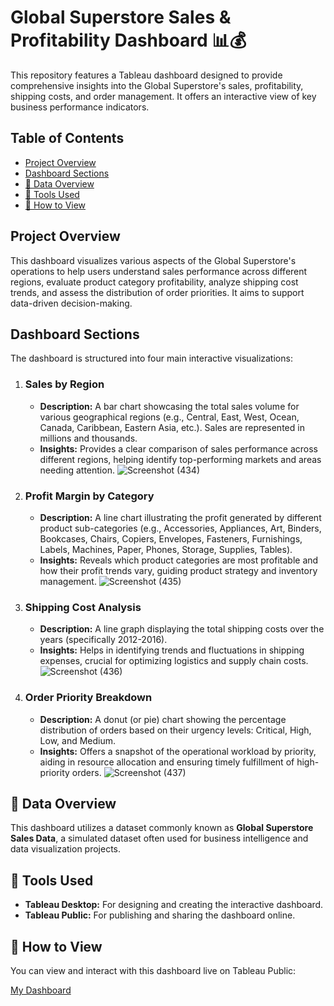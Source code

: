 # Global Superstore Sales & Profitability Dashboard 📊💰

This repository features a Tableau dashboard designed to provide comprehensive insights into the Global Superstore's sales, profitability, shipping costs, and order management. It offers an interactive view of key business performance indicators.

## Table of Contents

- [Project Overview](#project-overview)
- [Dashboard Sections](#dashboard-sections)
- [📁 Data Overview](#data-overview)
- [📌 Tools Used](#tools-used)
- [🔗 How to View](#how-to-view)


## Project Overview

This dashboard visualizes various aspects of the Global Superstore's operations to help users understand sales performance across different regions, evaluate product category profitability, analyze shipping cost trends, and assess the distribution of order priorities. It aims to support data-driven decision-making.

## Dashboard Sections

The dashboard is structured into four main interactive visualizations:

1.  ### **Sales by Region**
    * **Description:** A bar chart showcasing the total sales volume for various geographical regions (e.g., Central, East, West, Ocean, Canada, Caribbean, Eastern Asia, etc.). Sales are represented in millions and thousands.
    * **Insights:** Provides a clear comparison of sales performance across different regions, helping identify top-performing markets and areas needing attention.
![Screenshot (434)](https://github.com/user-attachments/assets/00f227fe-569e-4136-842b-80ba8a83f943)

2.  ### **Profit Margin by Category**
    * **Description:** A line chart illustrating the profit generated by different product sub-categories (e.g., Accessories, Appliances, Art, Binders, Bookcases, Chairs, Copiers, Envelopes, Fasteners, Furnishings, Labels, Machines, Paper, Phones, Storage, Supplies, Tables).
    * **Insights:** Reveals which product categories are most profitable and how their profit trends vary, guiding product strategy and inventory management.
![Screenshot (435)](https://github.com/user-attachments/assets/953396fc-bd59-4c82-a0db-72e11ce321ef)

3.  ### **Shipping Cost Analysis**
    * **Description:** A line graph displaying the total shipping costs over the years (specifically 2012-2016).
    * **Insights:** Helps in identifying trends and fluctuations in shipping expenses, crucial for optimizing logistics and supply chain costs.
![Screenshot (436)](https://github.com/user-attachments/assets/f35d8ccb-7eca-4be8-a347-4b0067ab6786)

4.  ### **Order Priority Breakdown**
    * **Description:** A donut (or pie) chart showing the percentage distribution of orders based on their urgency levels: Critical, High, Low, and Medium.
    * **Insights:** Offers a snapshot of the operational workload by priority, aiding in resource allocation and ensuring timely fulfillment of high-priority orders.
![Screenshot (437)](https://github.com/user-attachments/assets/ed81896a-9d08-4ff2-85f7-0066dadd6c6d)

## 📁 Data Overview

This dashboard utilizes a dataset commonly known as **Global Superstore Sales Data**, a simulated dataset often used for business intelligence and data visualization projects.

## 📌 Tools Used

* **Tableau Desktop:** For designing and creating the interactive dashboard.
* **Tableau Public:** For publishing and sharing the dashboard online.

## 🔗 How to View

You can view and interact with this dashboard live on Tableau Public:

[My Dashboard](https://public.tableau.com/app/profile/bafti.cakir/viz/ukworksheet_17466307112280/Dashboard1)

